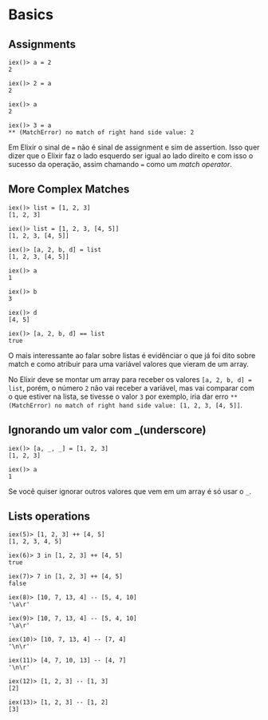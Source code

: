 Basics
==

Assignments
--

    iex()> a = 2
    2

    iex()> 2 = a
    2

    iex()> a
    2

    iex()> 3 = a
    ** (MatchError) no match of right hand side value: 2

Em Elixir o sinal de `=` não é sinal de assignment e sim de assertion. Isso quer dizer que o Elixir faz o lado esquerdo ser igual ao lado direito e com isso o sucesso da operação, assim chamando `=` como um *match operator*.

More Complex Matches
--

    iex()> list = [1, 2, 3]
    [1, 2, 3]

    iex()> list = [1, 2, 3, [4, 5]]
    [1, 2, 3, [4, 5]]

    iex()> [a, 2, b, d] = list
    [1, 2, 3, [4, 5]]

    iex()> a
    1

    iex()> b
    3

    iex()> d
    [4, 5]

    iex()> [a, 2, b, d] == list
    true

O mais interessante ao falar sobre listas é evidênciar o que já foi dito sobre match e como atribuir para uma variável valores que vieram de um array.

No Elixir deve se montar um array para receber os valores `[a, 2, b, d] = list`, porém, o número `2` não vai receber a variável, mas vai comparar com o que estiver na lista, se tivesse o valor `3` por exemplo, iria dar erro `** (MatchError) no match of right hand side value: [1, 2, 3, [4, 5]]`.

Ignorando um valor com _(underscore)
--

    iex()> [a, _, _] = [1, 2, 3]
    [1, 2, 3]

    iex()> a
    1

Se você quiser ignorar outros valores que vem em um array é só usar o `_`.


Lists operations
--

    iex(5)> [1, 2, 3] ++ [4, 5]
    [1, 2, 3, 4, 5]

    iex(6)> 3 in [1, 2, 3] ++ [4, 5]
    true

    iex(7)> 7 in [1, 2, 3] ++ [4, 5]
    false

    iex(8)> [10, 7, 13, 4] -- [5, 4, 10]
    '\a\r'

    iex(9)> [10, 7, 13, 4] -- [5, 4, 10]
    '\a\r'

    iex(10)> [10, 7, 13, 4] -- [7, 4]
    '\n\r'

    iex(11)> [4, 7, 10, 13] -- [4, 7]
    '\n\r'

    iex(12)> [1, 2, 3] -- [1, 3]
    [2]

    iex(13)> [1, 2, 3] -- [1, 2]
    [3]
